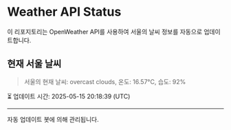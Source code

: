 
# Weather API Status

이 리포지토리는 OpenWeather API를 사용하여 서울의 날씨 정보를 자동으로 업데이트합니다.

## 현재 서울 날씨
> 서울의 현재 날씨: overcast clouds, 온도: 16.57°C, 습도: 92%

⏳ 업데이트 시간: 2025-05-15 20:18:39 (UTC)

---
자동 업데이트 봇에 의해 관리됩니다.
